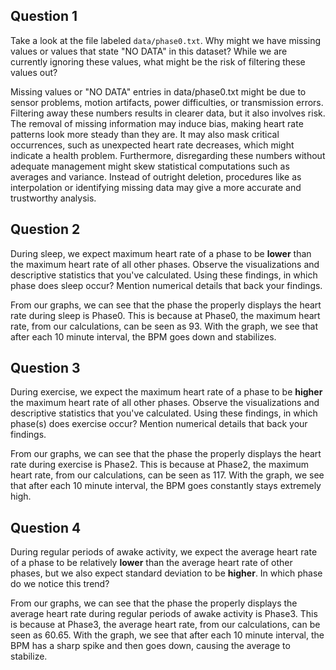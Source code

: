 ## Question 1

Take a look at the file labeled `data/phase0.txt`. Why might we have missing values or values that state "NO DATA" in this dataset? While we are currently ignoring these values, what might be the risk of filtering these values out?

Missing values or "NO DATA" entries in data/phase0.txt might be due to sensor problems, motion artifacts, power difficulties, or transmission errors. Filtering away these numbers results in clearer data, but it also involves risk. The removal of missing information may induce bias, making heart rate patterns look more steady than they are. It may also mask critical occurrences, such as unexpected heart rate decreases, which might indicate a health problem. Furthermore, disregarding these numbers without adequate management might skew statistical computations such as averages and variance. Instead of outright deletion, procedures like as interpolation or identifying missing data may give a more accurate and trustworthy analysis.

## Question 2

During sleep, we expect maximum heart rate of a phase to be **lower** than the maximum heart rate of all other phases. Observe the visualizations and descriptive statistics that you've calculated. Using these findings, in which phase does sleep occur? Mention numerical details that back your findings.

From our graphs, we can see that the phase the properly displays the heart rate during sleep is Phase0. This is because at Phase0, the maximum heart rate, from our calculations, can be seen as 93. With the graph, we see that after each 10 minute interval, the BPM goes down and stabilizes.

## Question 3

During exercise, we expect the maximum heart rate of a phase to be **higher** the maximum heart rate of all other phases. Observe the visualizations and descriptive statistics that you've calculated. Using these findings, in which phase(s) does exercise occur? Mention numerical details that back your findings.

From our graphs, we can see that the phase the properly displays the heart rate during exercise is Phase2. This is because at Phase2, the maximum heart rate, from our calculations, can be seen as 117. With the graph, we see that after each 10 minute interval, the BPM goes constantly stays extremely high.

## Question 4

During regular periods of awake activity, we expect the average heart rate of a phase to be relatively **lower** than the average heart rate of other phases, but we also expect standard deviation to be **higher**. In which phase do we notice this trend?

From our graphs, we can see that the phase the properly displays the average heart rate during regular periods of awake activity is Phase3. This is because at Phase3, the average heart rate, from our calculations, can be seen as 60.65. With the graph, we see that after each 10 minute interval, the BPM has a sharp spike and then goes down, causing the average to stabilize.
